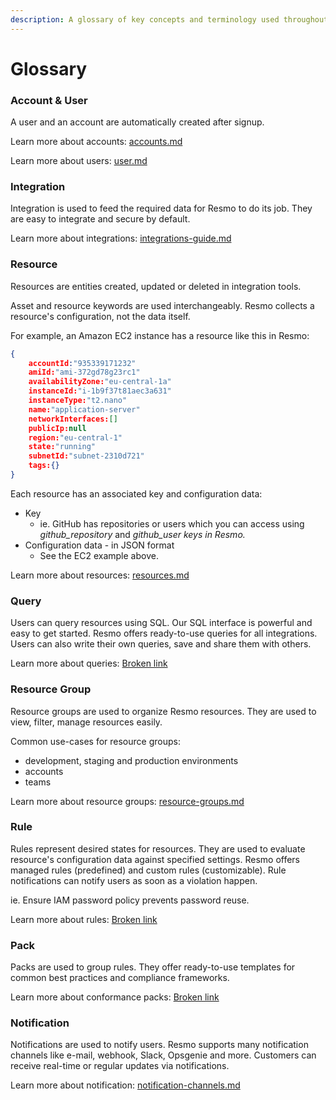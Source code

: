 ```yaml
---
description: A glossary of key concepts and terminology used throughout Resmo
---
```


# Glossary

### Account & User

A user and an account are automatically created after signup.&#x20;

Learn more about accounts: [accounts.md](../settings/accounts.md "mention")

Learn more about users: [user.md](../users-and-permissions/user.md "mention")

### Integration

Integration is used to feed the required data for Resmo to do its job. They are easy to integrate and secure by default.

Learn more about integrations: [integrations-guide.md](../integrations/integrations-guide.md "mention")

### Resource

Resources are entities created, updated or deleted in integration tools. &#x20;

Asset and resource keywords are used interchangeably. Resmo collects a resource's configuration, not the data itself.&#x20;

For example, an Amazon EC2 instance has a resource like this in Resmo:

```json
{ 
    accountId:"935339171232" 
    amiId:"ami-372gd78g23rc1" 
    availabilityZone:"eu-central-1a" 
    instanceId:"i-1b9f37t81aec3a631" 
    instanceType:"t2.nano" 
    name:"application-server" 
    networkInterfaces:[] 
    publicIp:null 
    region:"eu-central-1" 
    state:"running" 
    subnetId:"subnet-2310d721" 
    tags:{}
}
```

Each resource has an associated key and configuration data:

* Key
  * ie. GitHub has repositories or users which you can access using _github\_repository_ and _github\_user keys in Resmo._
* Configuration data - in JSON format
  * See the EC2 example above.

Learn more about resources: [resources.md](../resources/resources.md "mention")

### Query

Users can query resources using SQL. Our SQL interface is powerful and easy to get started. Resmo offers ready-to-use queries for all integrations. Users can also write their own queries, save and share them with others.

Learn more about queries: [Broken link](broken-reference "mention")&#x20;

### Resource Group

Resource groups are used to organize Resmo resources. They are used to view, filter, manage resources easily.&#x20;

Common use-cases for resource groups:&#x20;

* development, staging and production environments
* accounts
* teams

Learn more about resource groups: [resource-groups.md](../resource-tags/resource-groups.md "mention")

### Rule

Rules represent desired states for resources. They are used to evaluate resource's configuration data against specified settings. Resmo offers managed rules (predefined) and custom rules (customizable). Rule notifications can notify users as soon as a violation happen.

ie. Ensure IAM password policy prevents password reuse.

Learn more about rules: [Broken link](broken-reference "mention")

### Pack

Packs are used to group rules. They offer ready-to-use templates for common best practices and compliance frameworks.

Learn more about conformance packs: [Broken link](broken-reference "mention")

### Notification

Notifications are used to notify users. Resmo supports many notification channels like e-mail, webhook, Slack, Opsgenie and more. Customers can receive real-time or regular updates via notifications.

Learn more about notification: [notification-channels.md](../notifications/notification-channels.md "mention")&#x20;

